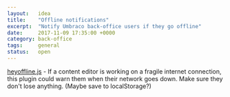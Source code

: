 ```yaml
---
layout:   idea
title:    "Offline notifications"
excerpt:  "Notify Umbraco back-office users if they go offline"
date:     2017-11-09 17:35:00 +0000
category: back-office
tags:     general
status:   open
---
```


[heyoffline.js](https://github.com/oskarkrawczyk/Heyoffline) - If a content editor is working on a fragile internet connection, this plugin could warn them when their network goes down. Make sure they don't lose anything. (Maybe save to localStorage?)
